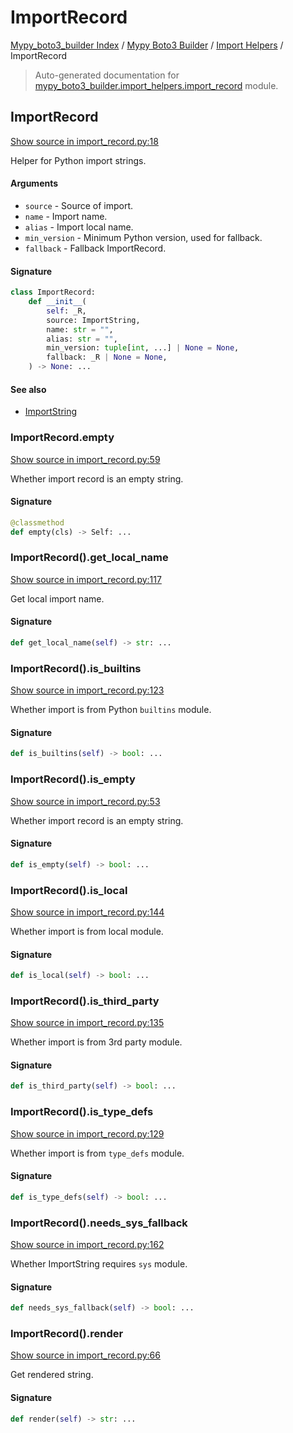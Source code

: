 # ImportRecord

[Mypy_boto3_builder Index](../../README.md#mypy_boto3_builder-index) / [Mypy Boto3 Builder](../index.md#mypy-boto3-builder) / [Import Helpers](./index.md#import-helpers) / ImportRecord

> Auto-generated documentation for [mypy_boto3_builder.import_helpers.import_record](https://github.com/youtype/mypy_boto3_builder/blob/main/mypy_boto3_builder/import_helpers/import_record.py) module.

## ImportRecord

[Show source in import_record.py:18](https://github.com/youtype/mypy_boto3_builder/blob/main/mypy_boto3_builder/import_helpers/import_record.py#L18)

Helper for Python import strings.

#### Arguments

- `source` - Source of import.
- `name` - Import name.
- `alias` - Import local name.
- `min_version` - Minimum Python version, used for fallback.
- `fallback` - Fallback ImportRecord.

#### Signature

```python
class ImportRecord:
    def __init__(
        self: _R,
        source: ImportString,
        name: str = "",
        alias: str = "",
        min_version: tuple[int, ...] | None = None,
        fallback: _R | None = None,
    ) -> None: ...
```

#### See also

- [ImportString](./import_string.md#importstring)

### ImportRecord.empty

[Show source in import_record.py:59](https://github.com/youtype/mypy_boto3_builder/blob/main/mypy_boto3_builder/import_helpers/import_record.py#L59)

Whether import record is an empty string.

#### Signature

```python
@classmethod
def empty(cls) -> Self: ...
```

### ImportRecord().get_local_name

[Show source in import_record.py:117](https://github.com/youtype/mypy_boto3_builder/blob/main/mypy_boto3_builder/import_helpers/import_record.py#L117)

Get local import name.

#### Signature

```python
def get_local_name(self) -> str: ...
```

### ImportRecord().is_builtins

[Show source in import_record.py:123](https://github.com/youtype/mypy_boto3_builder/blob/main/mypy_boto3_builder/import_helpers/import_record.py#L123)

Whether import is from Python `builtins` module.

#### Signature

```python
def is_builtins(self) -> bool: ...
```

### ImportRecord().is_empty

[Show source in import_record.py:53](https://github.com/youtype/mypy_boto3_builder/blob/main/mypy_boto3_builder/import_helpers/import_record.py#L53)

Whether import record is an empty string.

#### Signature

```python
def is_empty(self) -> bool: ...
```

### ImportRecord().is_local

[Show source in import_record.py:144](https://github.com/youtype/mypy_boto3_builder/blob/main/mypy_boto3_builder/import_helpers/import_record.py#L144)

Whether import is from local module.

#### Signature

```python
def is_local(self) -> bool: ...
```

### ImportRecord().is_third_party

[Show source in import_record.py:135](https://github.com/youtype/mypy_boto3_builder/blob/main/mypy_boto3_builder/import_helpers/import_record.py#L135)

Whether import is from 3rd party module.

#### Signature

```python
def is_third_party(self) -> bool: ...
```

### ImportRecord().is_type_defs

[Show source in import_record.py:129](https://github.com/youtype/mypy_boto3_builder/blob/main/mypy_boto3_builder/import_helpers/import_record.py#L129)

Whether import is from `type_defs` module.

#### Signature

```python
def is_type_defs(self) -> bool: ...
```

### ImportRecord().needs_sys_fallback

[Show source in import_record.py:162](https://github.com/youtype/mypy_boto3_builder/blob/main/mypy_boto3_builder/import_helpers/import_record.py#L162)

Whether ImportString requires `sys` module.

#### Signature

```python
def needs_sys_fallback(self) -> bool: ...
```

### ImportRecord().render

[Show source in import_record.py:66](https://github.com/youtype/mypy_boto3_builder/blob/main/mypy_boto3_builder/import_helpers/import_record.py#L66)

Get rendered string.

#### Signature

```python
def render(self) -> str: ...
```
